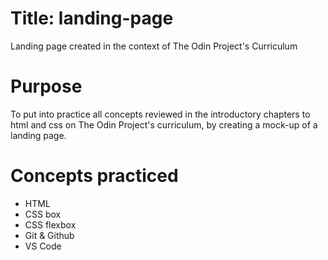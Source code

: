 # Title: landing-page
Landing page created in the context of The Odin Project's Curriculum

# Purpose
To put into practice all concepts reviewed in the introductory chapters to html and css on The Odin Project's curriculum, by creating a mock-up of a landing page.

# Concepts practiced
- HTML
- CSS box
- CSS flexbox
- Git & Github
- VS Code
